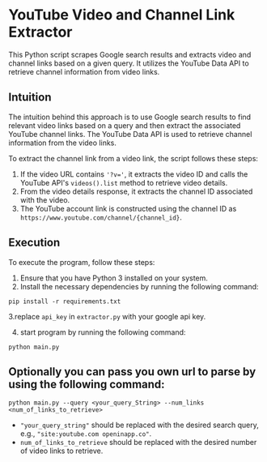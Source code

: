# YouTube Video and Channel Link Extractor

This Python script scrapes Google search results and extracts video and channel links based on a given query. It utilizes the YouTube Data API to retrieve channel information from video links.

## Intuition

The intuition behind this approach is to use Google search results to find relevant video links based on a query and then extract the associated YouTube channel links. The YouTube Data API is used to retrieve channel information from the video links.

To extract the channel link from a video link, the script follows these steps:
1. If the video URL contains `'?v='`, it extracts the video ID and calls the YouTube API's `videos().list` method to retrieve video details.
2. From the video details response, it extracts the channel ID associated with the video.
3. The YouTube account link is constructed using the channel ID as `https://www.youtube.com/channel/{channel_id}`.

## Execution

To execute the program, follow these steps:

1. Ensure that you have Python 3 installed on your system.
2. Install the necessary dependencies by running the following command:
```
pip install -r requirements.txt
```

3.replace `api_key` in `extractor.py` with your google api key. 
  
4. start program by running the following command:
  
```
python main.py
```

## Optionally you can pass you own url to parse by using the following command:
```
python main.py --query <your_query_String> --num_links <num_of_links_to_retrieve>
```
- `"your_query_string"` should be replaced with the desired search query, e.g., `"site:youtube.com openinapp.co"`.
- `num_of_links_to_retrieve` should be replaced with the desired number of video links to retrieve.

